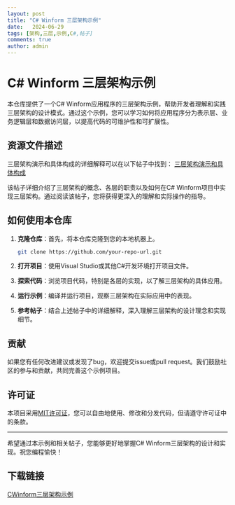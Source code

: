 ```yaml
---
layout: post
title: "C# Winform 三层架构示例"
date:   2024-06-29
tags: [架构,三层,示例,C#,帖子]
comments: true
author: admin
---
```

# C# Winform 三层架构示例

本仓库提供了一个C# Winform应用程序的三层架构示例，帮助开发者理解和实践三层架构的设计模式。通过这个示例，您可以学习如何将应用程序分为表示层、业务逻辑层和数据访问层，以提高代码的可维护性和可扩展性。

## 资源文件描述

三层架构演示和具体构成的详细解释可以在以下帖子中找到：
[三层架构演示和具体构成](https://blog.csdn.net/qq_38693757/article/details/128369806?spm=1001.2014.3001.5501)

该帖子详细介绍了三层架构的概念、各层的职责以及如何在C# Winform项目中实现三层架构。通过阅读该帖子，您将获得更深入的理解和实际操作的指导。

## 如何使用本仓库

1. **克隆仓库**：首先，将本仓库克隆到您的本地机器上。
   ```sh
   git clone https://github.com/your-repo-url.git
   ```

2. **打开项目**：使用Visual Studio或其他C#开发环境打开项目文件。

3. **探索代码**：浏览项目代码，特别是各层的实现，以了解三层架构的具体应用。

4. **运行示例**：编译并运行项目，观察三层架构在实际应用中的表现。

5. **参考帖子**：结合上述帖子中的详细解释，深入理解三层架构的设计理念和实现细节。

## 贡献

如果您有任何改进建议或发现了bug，欢迎提交issue或pull request。我们鼓励社区的参与和贡献，共同完善这个示例项目。

## 许可证

本项目采用[MIT许可证](LICENSE)，您可以自由地使用、修改和分发代码，但请遵守许可证中的条款。

---

希望通过本示例和相关帖子，您能够更好地掌握C# Winform三层架构的设计和实现。祝您编程愉快！

## 下载链接

[CWinform三层架构示例](https://pan.quark.cn/s/519e6d8ea29d)